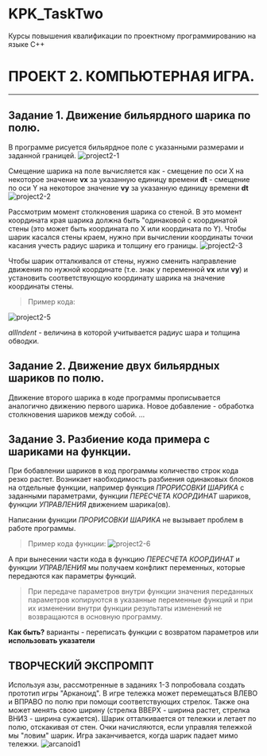 # KPK_TaskTwo
Курсы повышения квалификации  по проектному программированию на языке С++

#  ПРОЕКТ 2.  КОМПЬЮТЕРНАЯ ИГРА.
--------------------------------------------------------------------------

## Задание 1. Движение бильярдного шарика по полю.

В программе рисуется бильярдное поле с указанными размерами и заданной границей.
![project2-1](https://user-images.githubusercontent.com/80356955/120077997-48a4a100-c0be-11eb-901b-98829b08f209.png)

Смещение шарика на поле вычисляется как 
	- смещение по оси X на некоторое значение **vx** за указанную единицу времени **dt**
	- смещение по оси Y на некоторое значение **vy** за указанную единицу времени **dt**
![project2-2](https://user-images.githubusercontent.com/80356955/120078467-c49fe880-c0c0-11eb-94ca-9953e6e16aa2.png)

Рассмотрим момент столкновения шарика со стеной. В это момент координата  края шарика должна быть "одинаковой с координатой стены (это может быть координата по X или координата по Y). Чтобы шарик касался стены краем, нужно  при вычислении координаты точки касания учесть радиус шарика и толщину его границы.
![project2-3](https://user-images.githubusercontent.com/80356955/120079836-cd93b880-c0c6-11eb-9bc6-b1615898fa23.png)


Чтобы шарик отталкивался от стены, нужно сменить направление движения по нужной координате (т.е. знак у переменной **vx** или **vy**) и установить соответствующую координату шарика на значение координаты стены.

> Пример кода:

![project2-5](https://user-images.githubusercontent.com/80356955/120372040-ba335800-c327-11eb-8d7c-bad65e538e39.png)

 *allIndent* - величина в которой учитывается радиус шара и толщина обводки.


## Задание 2. Движение двух бильярдных шариков по полю.

Движение второго шарика в коде программы прописывается аналогично движению первого шарика.
Новое добавление - обработка столкновения шариков между собой.
...


## Задание 3. Разбиение кода примера с шариками на функции.

При бобавлении шариков в код программы количество строк кода резко растет. Возникает наобходимость разбиения одинаковых блоков на отдельные функции, например функция _ПРОРИСОВКИ ШАРИКА_ с заданными параметрами, функции _ПЕРЕСЧЕТА КООРДИНАТ_ шариков, функции _УПРАВЛЕНИЯ_ движением шарика(ов).

Написании функции _ПРОРИСОВКИ ШАРИКА_ не вызывает проблем в работе программы.
> Пример кода функции:
![project2-6](https://user-images.githubusercontent.com/80356955/120371774-56a92a80-c327-11eb-90a2-3af54ed085f1.png)


А при вынесении части кода в функцию _ПЕРЕСЧЕТА КООРДИНАТ_ и функции _УПРАВЛЕНИЯ_ мы получаем конфликт переменных, которые передаются как параметры функций.

> При передаче параметров внутри функции значения переданных параметров копируются в указанные переменные функций и при их изменении внутри функции результаты изменений не возвращаются в основную программу.

**Как быть?**
 варианты - переписать функции с возвратом параметров или **использовать указатели**




## ТВОРЧЕСКИЙ ЭКСПРОМПТ
Используя азы, рассмотренные в заданиях 1-3  попробовала создать прототип игры "Арканоид". В игре тележка может перемещаться ВЛЕВО и ВПРАВО по полю при помощи соответствующих стрелок.
Также она может менять свою ширину (стрелка ВВЕРХ -  ширина растет, стрелка ВНИЗ - ширина сужается).
Шарик отталкивается от тележки и летает по полю, отскакивая от стен.  Очки начисляются, если  управляя тележкой мы "ловим" шарик. 
Игра заканчивается, когда шарик падает мимо тележки.
![arcanoid1](https://user-images.githubusercontent.com/80356955/120560031-1a52f880-c413-11eb-9cfd-f489c803565d.png)
